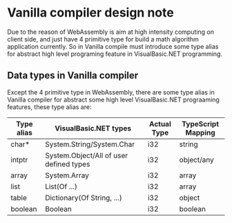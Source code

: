 # Vanilla compiler design note

Due to the reason of WebAssembly is aim at high intensity computing on client side, and just have 4 primitive type for build a math algorithm application currently. So in Vanilla compile must introduce some type alias for abstract high level programing feature in VisualBasic.NET programming.

## Data types in Vanilla compiler

Except the 4 primitive type in WebAssembly, there are some type alias in Vanilla compiler for abstract some high level VisualBasic.NET prograaming features, these type alias are:

| Type alias | VisualBasic.NET types                   | Actual Type | TypeScript Mapping |
|------------|-----------------------------------------|-------------|--------------------|
| char*      | System.String/System.Char               | i32         | string             |
| intptr     | System.Object/All of user defined types | i32         | object/any         |
| array      | System.Array                            | i32         | array              |
| list       | List(Of ...)                            | i32         | array              |
| table      | Dictionary(Of String, ...)              | i32         | object             |
| boolean    | Boolean                                 | i32         | boolean            |